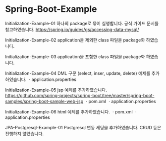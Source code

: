 # Spring-Boot-Example

Initialization-Example-01
하나의 package로 묶어 실행합니다. 공식 가이드 문서를 참고하였습니다.
https://spring.io/guides/gs/accessing-data-mysql/ 

Initialization-Example-02
application을 제외한 class 파일을 package화 하였습니다.

Initialization-Example-03
application을 포함한 class 파일을 package화 하였습니다.

Initialization-Example-04
DML 구문 (select, inser, update, delete) 예제를 추가하였습니다.
ㆍapplication.properties

Initialization-Example-05
jsp 예제를 추가하였습니다.
https://github.com/spring-projects/spring-boot/tree/master/spring-boot-samples/spring-boot-sample-web-jsp
ㆍpom.xml
ㆍapplication.properties

Initialization-Example-06
html 예제를 추가하였습니다.
ㆍpom.xml
ㆍapplication.properties

JPA-Postgresql-Example-01
Postgresql 연동 세팅을 추가하였습니다.
CRUD 등은 진행하지 않았습니다.
